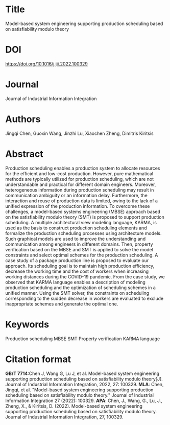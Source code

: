 # Title

Model-based system engineering supporting production scheduling based on satisfiability modulo theory

# DOI

https://doi.org/10.1016/j.jii.2022.100329

# Journal

Journal of Industrial Information Integration

# Authors

Jingqi Chen, Guoxin Wang, Jinzhi Lu, Xiaochen Zheng, Dimitris Kiritsis

# Abstract

Production scheduling enables a production system to allocate resources for the efficient and low-cost production. However, pure mathematical methods are typically utilized for production scheduling, which are not understandable and practical for different domain engineers. Moreover, heterogeneous information during production scheduling may result in communication ambiguity or an information delay. Furthermore, the interaction and reuse of production data is limited, owing to the lack of a unified expression of the production information. To overcome these challenges, a model-based systems engineering (MBSE) approach based on the satisfiability modulo theory (SMT) is proposed to support production scheduling. A multiple architectural view modeling language, KARMA, is used as the basis to construct production scheduling elements and formalize the production scheduling processes using architecture models. Such graphical models are used to improve the understanding and communication among engineers in different domains. Then, property verification based on the MBSE and SMT is applied to solve the model constraints and select optimal schemes for the production scheduling. A case study of a package production line is proposed to evaluate our approach. Its scheduling goal is to maintain high production efficiency, decrease the working time and the cost of workers when increasing working distances during the COVID-19 pandemic. From the case study, we observed that KARMA language enables a description of modeling production scheduling and the optimization of scheduling schemes in a unified manner. Using the SMT solver, the constraints on scheduling corresponding to the sudden decrease in workers are evaluated to exclude inappropriate schemes and generate the optimal one.

# Keywords

Production scheduling  MBSE  SMT  Property verification  KARMA language

# Citation format

**GB/T 7714**:Chen J, Wang G, Lu J, et al. Model-based system engineering supporting production scheduling based on satisfiability modulo theory[J]. Journal of Industrial Information Integration, 2022, 27: 100329.
**MLA**: Chen, Jingqi, et al. "Model-based system engineering supporting production scheduling based on satisfiability modulo theory." Journal of Industrial Information Integration 27 (2022): 100329.
**APA**: Chen, J., Wang, G., Lu, J., Zheng, X., & Kiritsis, D. (2022). Model-based system engineering supporting production scheduling based on satisfiability modulo theory. Journal of Industrial Information Integration, 27, 100329.
